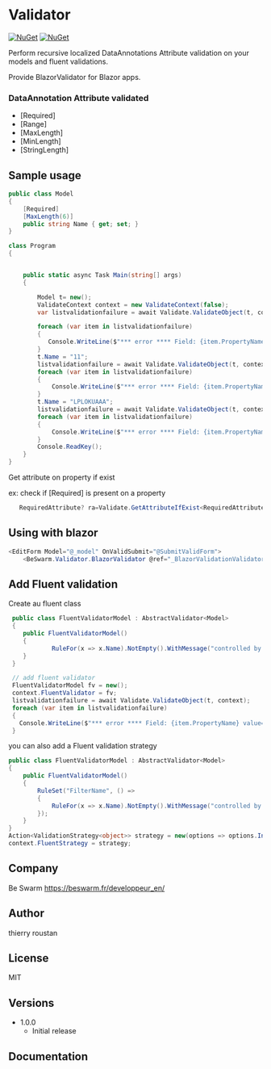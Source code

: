 # Validator

[![NuGet](https://img.shields.io/nuget/v/BeSwarm.Validator.svg)](https://www.nuget.org/packages/BeSwarm.Validator/)
[![NuGet](https://img.shields.io/nuget/dt/BeSwarm.Validator.svg)](https://www.nuget.org/packages/BeSwarm.Validator/)


Perform recursive localized DataAnnotations Attribute validation on your models and fluent validations.

Provide BlazorValidator for Blazor apps.

### DataAnnotation Attribute validated
- [Required]
- [Range]
- [MaxLength]
- [MinLength]
- [StringLength]
  



## Sample usage
```csharp
public class Model
{
    [Required]
    [MaxLength(6)]
    public string Name { get; set; }
}

class Program
{


    public static async Task Main(string[] args)
    {

        Model t= new();
        ValidateContext context = new ValidateContext(false);
        var listvalidationfailure = await Validate.ValidateObject(t, context);

        foreach (var item in listvalidationfailure)
        {
           Console.WriteLine($"*** error **** Field: {item.PropertyName} value={item.Obj} attribute:{item.AttributeType} message:{item.ErrorMessage}");
        }
        t.Name = "11";
        listvalidationfailure = await Validate.ValidateObject(t, context);
        foreach (var item in listvalidationfailure)
        {
            Console.WriteLine($"*** error **** Field: {item.PropertyName} value={item.Obj} attribute:{item.AttributeType} message:{item.ErrorMessage}");
        }
        t.Name = "LPLOKUAAA";
        listvalidationfailure = await Validate.ValidateObject(t, context);
        foreach (var item in listvalidationfailure)
        {
            Console.WriteLine($"*** error **** Field: {item.PropertyName} value={item.Obj} attribute:{item.AttributeType} message:{item.ErrorMessage}");
        }
		Console.ReadKey();
    }
}

```
Get attribute on property if exist

ex: check if [Required] is present on a property
```csharp
   RequiredAttribute? ra=Validate.GetAttributeIfExist<RequiredAttribute>(t, nameof(t.Name));
```
      

## Using with blazor
```csharp
<EditForm Model="@_model" OnValidSubmit="@SubmitValidForm">
	<BeSwarm.Validator.BlazorValidator @ref="_BlazorValidationValidator" ValidateContext="mycontext" />
```
## Add Fluent validation
Create au fluent class
```csharp
 public class FluentValidatorModel : AbstractValidator<Model>
 {
	public FluentValidatorModel()
	{
			RuleFor(x => x.Name).NotEmpty().WithMessage("controlled by fluent: not empty");
	}
 }
```
```csharp
 // add fluent validator
 FluentValidatorModel fv = new();
 context.FluentValidator = fv;
 listvalidationfailure = await Validate.ValidateObject(t, context);
 foreach (var item in listvalidationfailure)
 {
   Console.WriteLine($"*** error **** Field: {item.PropertyName} value={item.Obj} attribute:{item.AttributeType} message:{item.ErrorMessage}");
 }
```
you can also add a Fluent validation strategy
```csharp
public class FluentValidatorModel : AbstractValidator<Model>
{
	public FluentValidatorModel()
	{
		RuleSet("FilterName", () =>
		{
			RuleFor(x => x.Name).NotEmpty().WithMessage("controlled by fluent: not empty");
		});
	}
}
Action<ValidationStrategy<object>> strategy = new(options => options.IncludeRuleSets("FilterName"));
context.FluentStrategy = strategy;
```

## Company
Be Swarm https://beswarm.fr/developpeur_en/

## Author
thierry roustan


## License
MIT

    
## Versions
- 1.0.0
  - Initial release


 
 ## Documentation
